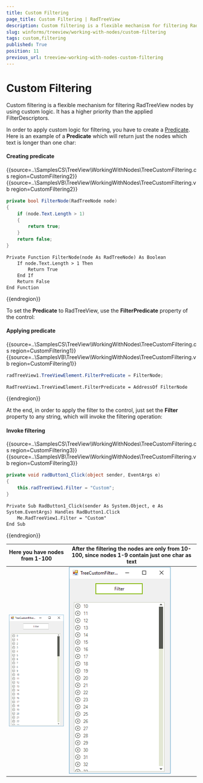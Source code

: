 ```yaml
---
title: Custom Filtering
page_title: Custom Filtering | RadTreeView
description: Custom filtering is a flexible mechanism for filtering RadTreeView nodes by using custom logic.
slug: winforms/treeview/working-with-nodes/custom-filtering
tags: custom,filtering
published: True
position: 11
previous_url: treeview-working-with-nodes-custom-filtering
---
```


# Custom Filtering

Custom filtering is a flexible mechanism for filtering RadTreeView nodes by using custom logic. It has a higher priority than the applied FilterDescriptors.

In order to apply custom logic for filtering, you have to create a [Predicate](http://msdn.microsoft.com/en-us/library/bfcke1bz.aspx). Here is an example of a __Predicate__ which will return just the nodes which text is longer than one char:
        

#### Creating predicate

{{source=..\SamplesCS\TreeView\WorkingWithNodes\TreeCustomFiltering.cs region=CustomFiltering2}} 
{{source=..\SamplesVB\TreeView\WorkingWithNodes\TreeCustomFiltering.vb region=CustomFiltering2}} 

````C#
private bool FilterNode(RadTreeNode node)
{
    if (node.Text.Length > 1)
    {
        return true;
    }
    return false;
}

````
````VB.NET
Private Function FilterNode(node As RadTreeNode) As Boolean
    If node.Text.Length > 1 Then
        Return True
    End If
    Return False
End Function

````

{{endregion}} 

To set the __Predicate__ to RadTreeView, use the __FilterPredicate__ property of the control:
    	
#### Applying predicate

{{source=..\SamplesCS\TreeView\WorkingWithNodes\TreeCustomFiltering.cs region=CustomFiltering1}} 
{{source=..\SamplesVB\TreeView\WorkingWithNodes\TreeCustomFiltering.vb region=CustomFiltering1}} 

````C#
radTreeView1.TreeViewElement.FilterPredicate = FilterNode;

````
````VB.NET
RadTreeView1.TreeViewElement.FilterPredicate = AddressOf FilterNode

````

{{endregion}}

At the end, in order to apply the filter to the control, just set the __Filter__ property to any string, which will invoke the filtering operation:
    	
#### Invoke filtering

{{source=..\SamplesCS\TreeView\WorkingWithNodes\TreeCustomFiltering.cs region=CustomFiltering3}} 
{{source=..\SamplesVB\TreeView\WorkingWithNodes\TreeCustomFiltering.vb region=CustomFiltering3}} 

````C#
private void radButton1_Click(object sender, EventArgs e)
{
    this.radTreeView1.Filter = "Custom";
}

````
````VB.NET
Private Sub RadButton1_Click(sender As System.Object, e As System.EventArgs) Handles RadButton1.Click
    Me.RadTreeView1.Filter = "Custom"
End Sub

````

{{endregion}} 

| Here you have nodes from 1-100 | After the filtering the nodes are only from 10-100, since nodes 1-9 contain just one char as text |
| ------ | ------ |
|![treeview-working-with-nodes-custom-filtering 001](images/treeview-working-with-nodes-custom-filtering001.png)|![treeview-working-with-nodes-custom-filtering 002](images/treeview-working-with-nodes-custom-filtering002.png)|
